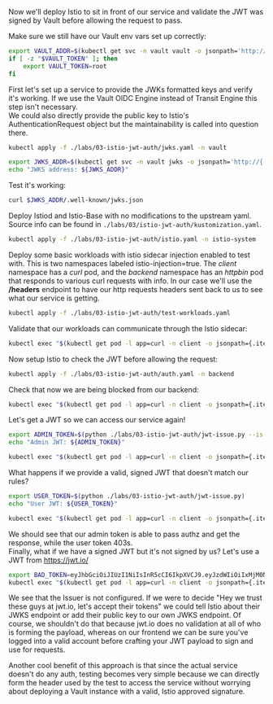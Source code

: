 Now we'll deploy Istio to sit in front of our service and validate the JWT was signed by Vault before allowing the request to pass.

Make sure we still have our Vault env vars set up correctly:
```bash
export VAULT_ADDR=$(kubectl get svc -n vault vault -o jsonpath='http://{.status.loadBalancer.ingress[0].ip}:{.spec.ports[0].port}')
if [ -z "$VAULT_TOKEN" ]; then
    export VAULT_TOKEN=root
fi
```

First let's set up a service to provide the JWKs formatted keys and verify it's working. If we use the Vault OIDC Engine instead of Transit Engine this step isn't necessary.  
We could also directly provide the public key to Istio's AuthenticationRequest object but the maintainability is called into question there.
```bash
kubectl apply -f ./labs/03-istio-jwt-auth/jwks.yaml -n vault
```
```bash
export JWKS_ADDR=$(kubectl get svc -n vault jwks -o jsonpath='http://{.status.loadBalancer.ingress[0].ip}:{.spec.ports[0].port}')
echo "JWKS address: ${JWKS_ADDR}"
```
Test it's working:
```bash
curl $JWKS_ADDR/.well-known/jwks.json
```

Deploy Istiod and Istio-Base with no modifications to the upstream yaml. Source info can be found in `./labs/03/istio-jwt-auth/kustomization.yaml`.
```bash
kubectl apply -f ./labs/03-istio-jwt-auth/istio.yaml -n istio-system
```

Deploy some basic workloads with istio sidecar injection enabled to test with. This is two namespaces labeled istio-injection=true. The *client* namespace has a *curl* pod, and the *backend* namespace has an *httpbin* pod that responds to various curl requests with info. In our case we'll use the **/headers** endpoint to have our http requests headers sent back to us to see what our service is getting.
```bash
kubectl apply -f ./labs/03-istio-jwt-auth/test-workloads.yaml
```

Validate that our workloads can communicate through the Istio sidecar:
```bash
kubectl exec "$(kubectl get pod -l app=curl -n client -o jsonpath={.items..metadata.name})" -c curl -n client -- curl "http://httpbin.backend:8000/headers" -sS
```

Now setup Istio to check the JWT before allowing the request:
```bash
kubectl apply -f ./labs/03-istio-jwt-auth/auth.yaml -n backend
```

Check that now we are being blocked from our backend:
```bash
kubectl exec "$(kubectl get pod -l app=curl -n client -o jsonpath={.items..metadata.name})" -c curl -n client -- curl "http://httpbin.backend:8000/headers" -sS
```

Let's get a JWT so we can access our service again!
```bash
export ADMIN_TOKEN=$(python ./labs/03-istio-jwt-auth/jwt-issue.py --is-admin)
echo "Admin JWT: ${ADMIN_TOKEN}"
```
```bash
kubectl exec "$(kubectl get pod -l app=curl -n client -o jsonpath={.items..metadata.name})" -c curl -n client -- curl "http://httpbin.backend:8000/headers" -sS  -H "Authorization: Bearer $ADMIN_TOKEN"
```
What happens if we provide a valid, signed JWT that doesn't match our rules?
```bash
export USER_TOKEN=$(python ./labs/03-istio-jwt-auth/jwt-issue.py)
echo "User JWT: ${USER_TOKEN}"
```
```bash
kubectl exec "$(kubectl get pod -l app=curl -n client -o jsonpath={.items..metadata.name})" -c curl -n client -- curl "http://httpbin.backend:8000/headers" -sS  -H "Authorization: Bearer $USER_TOKEN"
```
We should see that our admin token is able to pass authz and get the response, while the user token 403s.  
Finally, what if we have a signed JWT but it's not signed by us? Let's use a JWT from https://jwt.io/
```bash
export BAD_TOKEN=eyJhbGciOiJIUzI1NiIsInR5cCI6IkpXVCJ9.eyJzdWIiOiIxMjM0NTY3ODkwIiwibmFtZSI6IkpvaG4gRG9lIiwiYWRtaW4iOnRydWUsImlhdCI6MTUxNjIzOTAyMn0.KMUFsIDTnFmyG3nMiGM6H9FNFUROf3wh7SmqJp-QV30
kubectl exec "$(kubectl get pod -l app=curl -n client -o jsonpath={.items..metadata.name})" -c curl -n client -- curl "http://httpbin.backend:8000/headers" -sS  -H "Authorization: Bearer $BAD_TOKEN"
```
We see that the Issuer is not configured. If we were to decide "Hey we trust these guys at jwt.io, let's accept their tokens" we could tell Istio about their JWKS endpoint or add their public key to our own JWKS endpoint. Of course, we shouldn't do that because jwt.io does no validation at all of who is forming the payload, whereas on our frontend we can be sure you've logged into a valid account before crafting your JWT payload to sign and use for requests.  

Another cool benefit of this approach is that since the actual service doesn't do any auth, testing becomes very simple because we can directly form the header used by the test to access the service without worrying about deploying a Vault instance with a valid, Istio approved signature.